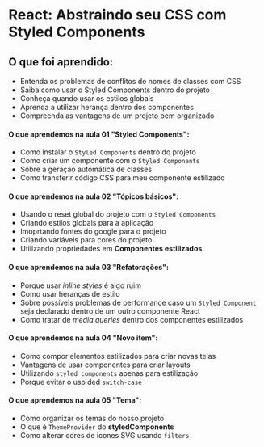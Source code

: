 # React: Abstraindo seu CSS com Styled Components

## O que foi aprendido:

- Entenda os problemas de conflitos de nomes de classes com CSS
- Saiba como usar o Styled Components dentro do projeto
- Conheça quando usar os estilos globais
- Aprenda a utilizar herança dentro dos componentes
- Compreenda as vantagens de um projeto bem organizado

#### O que aprendemos na aula 01 "Styled Components":

- Como instalar o `Styled Components` dentro do projeto
- Como criar um componente com o `Styled Components`
- Sobre a geração automática de classes
- Como transferir código CSS para meu componente estilizado

#### O que aprendemos na aula 02 "Tópicos básicos":

- Usando o reset global do projeto com o `Styled Components`
- Criando estilos globais para a aplicação
- Imoprtando fontes do google para o projeto
- Criando variáveis para cores do projeto
- Utilizando propriedades em <b>Componentes estilizados</b>

#### O que aprendemos na aula 03 "Refatorações":

- Porque usar <i>inline styles</i> é algo ruim
- Como usar heranças de estilo
- Sobre possíveis problemas de performance caso um `Styled Component` seja declarado dentro de um outro componente React
- Como tratar de <i>media queries</i> dentro dos componentes estilizados

#### O que aprendemos na aula 04 "Novo item":

- Como compor elementos estilizados para criar novas telas
- Vantagens de usar componentes para criar layouts
- Utilizando `styled components` apenas para estilização
- Porque evitar o uso ded `switch-case`

#### O que aprendemos na aula 05 "Tema":

- Como organizar os temas do nosso projeto
- O que é `ThemeProvider` do <b>styledComponents</b>
- Como alterar cores de icones SVG usando `filters`

